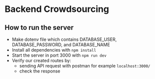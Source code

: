 <h1>Backend Crowdsourcing</h1>

<h2>How to run the server</h2>
<ul>
<li>Make dotenv file which contains DATABASE_USER, DATABASE_PASSWORD, and DATABASE_NAME</li>

<li>Install all dependencies with <code>npm install</code></li>
<li>Start the server in port 3000 with <code>npm run dev</code></li>
<li>
Verify our created routes by:
<ul>
<li>sending API request with postman for example <code>localhost:3000/</code></li>
<li>check the response</li>
</ul>
</li>
</ul>
